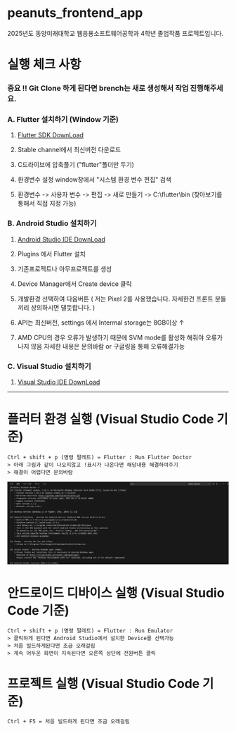 # peanuts_frontend_app
2025년도 동양미래대학교 웹응용소프트웨어공학과 4학년 졸업작품 프로젝트입니다.

# 실행 체크 사항
### 중요 !! Git Clone 하게 된다면 brench는 새로 생성해서 작업 진행해주세요.
### A. Flutter 설치하기 (Window 기준)
1. [Flutter SDK DownLoad](https://docs.flutter.dev/release/archive)

2. Stable channel에서 최신버전 다운로드

3. C드라이브에 압축풀기 ("flutter"폴더만 두기)

4. 환경변수 설정 window창에서 "시스템 환경 변수 편집" 검색

5. 환경변수 -> 사용자 변수 -> 편집 -> 새로 만들기 -> C:\flutter\bin (찾아보기를 통해서 직접 지정 가능)
    

### B. Android Studio 설치하기
1. [Android Studio IDE DownLoad](https://developer.android.com/studio?hl=ko)

2. Plugins 에서 Flutter 설치
   
3. 기존프로젝트나 아무프로젝트를 생성
   
4. Device Manager에서 Create device 클릭
   
5. 개발환경 선택하여 다음버튼 ( 저는 Pixel 2를 사용했습니다. 자세한건 프론트 분들끼리 상의하시면 댈듯합니다. )
    
6. API는 최신버전, settings 에서 Intermal storage는 8GB이상 ↑
    
7. AMD CPU의 경우 오류가 발생하기 때문에 SVM mode를 활성화 해줘야 오류가 나지 않음
자세한 내용은 문의바람 or 구글링을 통해 오류해결가능


### C. Visual Studio 설치하기
1. [Visual Studio IDE DownLoad](https://visualstudio.microsoft.com/ko/downloads/)

***

# 플러터 환경 실행 (Visual Studio Code 기준)
    Ctrl + shift + p (명령 팔레트) = Flutter : Run Flutter Doctor
    > 아래 그림과 같이 나오지않고 !표시가 나온다면 해당내용 해결하여주기
    > 해결이 어렵다면 문의바람
![성공화면](image.png)

# 안드로이드 디바이스 실행 (Visual Studio Code 기준)
    Ctrl + shift + p (명령 팔레트) = Flutter : Run Emulator
    > 클릭하게 된다면 Android Studio에서 설치한 Device를 선택가능
    > 처음 빌드하게된다면 조금 오래걸림
    > 계속 어두운 화면이 지속된다면 오른쪽 상단에 전원버튼 클릭

# 프로젝트 실행 (Visual Studio Code 기준)
    Ctrl + F5 = 처음 빌드하게 된다면 조금 오래걸림
